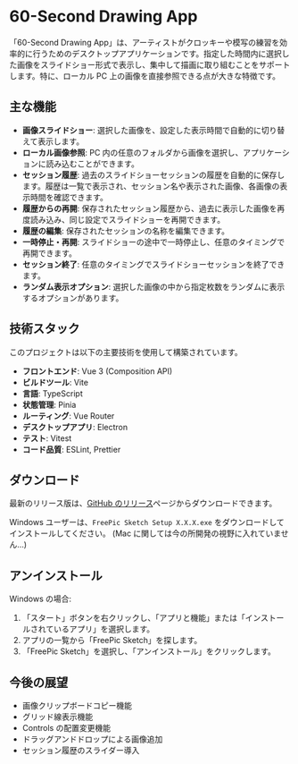 # 60-Second Drawing App

「60-Second Drawing App」は、アーティストがクロッキーや模写の練習を効率的に行うためのデスクトップアプリケーションです。指定した時間内に選択した画像をスライドショー形式で表示し、集中して描画に取り組むことをサポートします。特に、ローカル PC 上の画像を直接参照できる点が大きな特徴です。

## 主な機能

- **画像スライドショー**: 選択した画像を、設定した表示時間で自動的に切り替えて表示します。
- **ローカル画像参照**: PC 内の任意のフォルダから画像を選択し、アプリケーションに読み込むことができます。
- **セッション履歴**: 過去のスライドショーセッションの履歴を自動的に保存します。履歴は一覧で表示され、セッション名や表示された画像、各画像の表示時間を確認できます。
- **履歴からの再開**: 保存されたセッション履歴から、過去に表示した画像を再度読み込み、同じ設定でスライドショーを再開できます。
- **履歴の編集**: 保存されたセッションの名称を編集できます。
- **一時停止・再開**: スライドショーの途中で一時停止し、任意のタイミングで再開できます。
- **セッション終了**: 任意のタイミングでスライドショーセッションを終了できます。
- **ランダム表示オプション**: 選択した画像の中から指定枚数をランダムに表示するオプションがあります。

## 技術スタック

このプロジェクトは以下の主要技術を使用して構築されています。

- **フロントエンド**: Vue 3 (Composition API)
- **ビルドツール**: Vite
- **言語**: TypeScript
- **状態管理**: Pinia
- **ルーティング**: Vue Router
- **デスクトップアプリ**: Electron
- **テスト**: Vitest
- **コード品質**: ESLint, Prettier

## ダウンロード

最新のリリース版は、[GitHub のリリース](https://github.com/YOUR_USERNAME/YOUR_REPOSITORY_NAME/releases)ページからダウンロードできます。

Windows ユーザーは、`FreePic Sketch Setup X.X.X.exe` をダウンロードしてインストールしてください。
(Mac に関しては今の所開発の視野に入れていません…)

## アンインストール

Windows の場合:

1.  「スタート」ボタンを右クリックし、「アプリと機能」または「インストールされているアプリ」を選択します。
2.  アプリの一覧から「FreePic Sketch」を探します。
3.  「FreePic Sketch」を選択し、「アンインストール」をクリックします。

## 今後の展望

- 画像クリップボードコピー機能
- グリッド線表示機能
- Controls の配置変更機能
- ドラッグアンドドロップによる画像追加
- セッション履歴のスライダー導入
